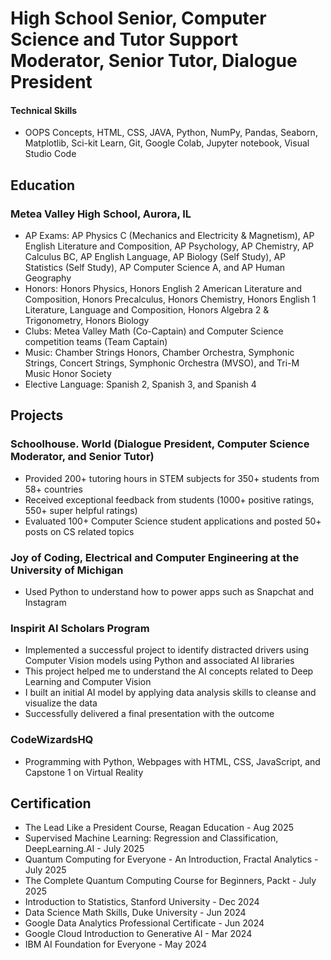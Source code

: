 # High School Senior, Computer Science and Tutor Support Moderator, Senior Tutor, Dialogue President

#### Technical Skills
 - OOPS Concepts, HTML, CSS, JAVA, Python, NumPy, Pandas, Seaborn, Matplotlib, Sci-kit Learn, Git, Google Colab, Jupyter notebook, Visual Studio Code 

## Education
### Metea Valley High School, Aurora, IL
 -  AP Exams: AP Physics C (Mechanics and Electricity & Magnetism), AP English Literature and Composition, AP Psychology, AP Chemistry, AP Calculus BC, AP English Language, AP Biology (Self Study), AP Statistics (Self Study), AP Computer Science A, and AP Human Geography
 -	Honors: Honors Physics, Honors English 2 American Literature and Composition, Honors Precalculus, Honors Chemistry, Honors English 1 Literature, Language and Composition, Honors Algebra 2 & Trigonometry, Honors Biology
 -	Clubs: Metea Valley Math (Co-Captain) and Computer Science competition teams (Team Captain)
 -  Music: Chamber Strings Honors, Chamber Orchestra, Symphonic Strings, Concert Strings, Symphonic Orchestra (MVSO), and Tri-M Music Honor Society 
 -	Elective Language: Spanish 2, Spanish 3, and Spanish 4

## Projects
### Schoolhouse. World  (Dialogue President, Computer Science Moderator, and Senior Tutor)	     
 -	Provided 200+ tutoring hours in STEM subjects for 350+ students from 58+ countries
 -	Received exceptional feedback from students (1000+ positive ratings, 550+ super helpful ratings)
 -	Evaluated 100+ Computer Science student applications and posted 50+ posts on CS related topics

### Joy of Coding, Electrical and Computer Engineering at the University of Michigan
 -	Used Python to understand how to power apps such as Snapchat and Instagram       
    
### Inspirit AI Scholars Program
 -	Implemented a successful project to identify distracted drivers using Computer Vision models using Python and associated AI libraries
 -  This project helped me to understand the AI concepts related to Deep Learning and Computer Vision
 -  I built an initial AI model by applying data analysis skills to cleanse and visualize the data
 -  Successfully delivered a final presentation with the outcome
    
### CodeWizardsHQ
 -	Programming with Python, Webpages with HTML, CSS, JavaScript, and Capstone 1 on Virtual Reality 

## Certification
-	 The Lead Like a President Course, Reagan Education - Aug 2025
-  Supervised Machine Learning: Regression and Classification, DeepLearning.AI - July 2025
-  Quantum Computing for Everyone - An Introduction, Fractal Analytics - July 2025
-	 The Complete Quantum Computing Course for Beginners, Packt - July 2025
-	 Introduction to Statistics, Stanford University - Dec 2024
-	 Data Science Math Skills, Duke University - Jun 2024
-	Google Data Analytics Professional Certificate - Jun 2024
-	Google Cloud Introduction to Generative AI - Mar 2024
-	IBM AI Foundation for Everyone - May 2024



